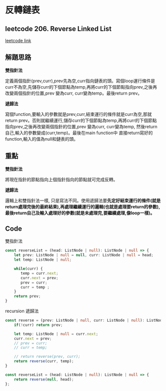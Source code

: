 # 反轉鏈表

## leetcode 206. Reverse Linked List

[leetcode link](https://leetcode.com/problems/reverse-linked-list/)

## 解題思路

**雙指針法**

定義兩個指針(prev,curr),prev先為空,curr指向鏈表的頭。寫個loop運行條件是curr不為空,先儲存curr的下個節點為temp,再將curr的下個節點指向prev,之後再改變兩個指針的位置,prev 變為curr, curr變為temp。最後return prev。

**遞歸法**

寫個function,要輸入的參數就是prev,curr,結束運行的條件就是curr為空,那就return prev。否則就繼續運行,儲存curr的下個節點為temp,再將curr的下個節點指向prev,之後再改變兩個指針的位置,prev 變為curr, curr變為temp, 然後return自己,輸入的參數變成(curr,temp)。最後在main function中 直接return寫好的function,輸入的值為null和鏈表的頭。

## 重點

**雙指針法**

將現在指針的節點指向上個指針指向的節點就可完成反轉。

**遞歸法**

邏輯上和雙指針法一樣, 只是寫法不同。使用遞歸法要**先定好結束運行的條件(就是return處理完後的最終結果),再處理繼續運行的邏輯(也就是處理要return的參數),最後return自己及輸入處理好的參數(就是未處理完,要繼續處理,像loop一樣)。**

## Code

雙指針法
```typescript
const reverseList = (head: ListNode | null): ListNode | null => {
    let prev: ListNode | null = null, curr: ListNode | null = head;
    let temp: ListNode | null;

    while(curr) {
       temp = curr.next;
       curr.next = prev;
       prev = curr;
       curr = temp ;
    }
    return prev;
}
```
recursion 遞歸法
```typescript
const reverse = (prev: ListNode | null, curr: ListNode | null): ListNode | null =>{
    if(!curr) return prev;

    let temp: ListNode | null = curr.next;
    curr.next = prev;
    // prev = curr;
    // curr = temp;

    // return reverse(prev, curr);
    return reverse(curr, temp);
}

const reverseList = (head: ListNode | null): ListNode | null => {
    return reverse(null, head);
};
```

